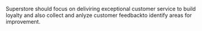 Superstore should focus on deliviring exceptional customer service to build loyalty and also collect and anlyze customer feedbackto identify areas for improvement.
